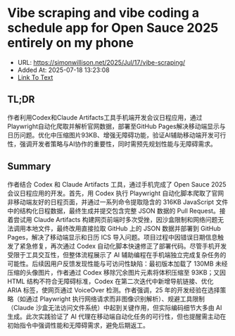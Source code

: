 # Vibe scraping and vibe coding a schedule app for Open Sauce 2025 entirely on my phone
- URL: https://simonwillison.net/2025/Jul/17/vibe-scraping/
- Added At: 2025-07-18 13:23:08
- [Link To Text](2025-07-18-vibe-scraping-and-vibe-coding-a-schedule-app-for-open-sauce-2025-entirely-on-my-phone_raw.md)

## TL;DR


作者利用Codex和Claude Artifacts工具手机端开发会议日程应用，通过Playwright自动化爬取并解析官网数据，部署至GitHub Pages解决移动端显示与日历问题。优化中压缩图片93KB、增强无障碍功能，验证AI辅助移动端开发可行性，强调开发者策略与AI协作的重要性，同时需预先规划性能与无障碍需求。

## Summary


作者结合 Codex 和 Claude Artifacts 工具，通过手机完成了 Open Sauce 2025 会议日程应用的开发。首先，用 Codex 执行 Playwright 自动化脚本爬取了官网非移动端友好的日程页面，并通过一系列命令提取隐含的 316KB JavaScript 文件中的结构化日程数据，最终生成并提交包含完整 JSON 数据的 Pull Request。接着尝试用 Claude Artifacts 构建网页前端时多次受挫，因沙盒限制和网络问题无法调用本地文件，最终改用直接拉取 GitHub 上的 JSON 数据并部署到 GitHub Pages，解决了移动端显示和日历 ICS 导入问题。项目过程中因错误日期信息触发了紧急修复，再次通过 Codex 自动化脚本快速修正了部署代码。尽管手机开发受限于工具交互性，但整体流程展示了 AI 辅助编程在手机端独立完成复杂任务的可能性。后续因用户反馈发现性能与可访问性缺陷：最初版本加载了 130MB 未经压缩的头像图片，作者通过 Codex 移除冗余图片元素将体积压缩至 93KB；又因 HTML 结构不符合无障碍标准，Codex 在第二次迭代中新增导航链接、优化 ARIA 标签，使网页通过 VoiceOver 检测。作者强调，25 年的开发经验在选择策略（如通过 Playwright 执行网络请求而非图像识别解析）、规避工具限制（Claude 沙盒无法访问文件系统）中起到关键作用，但实际编码细节大多由 AI 生成。此次实践验证了 AI 代理在移动端自动化任务的可行性，但也提醒需主动在初始指令中强调性能和无障碍需求，避免后期返工。

